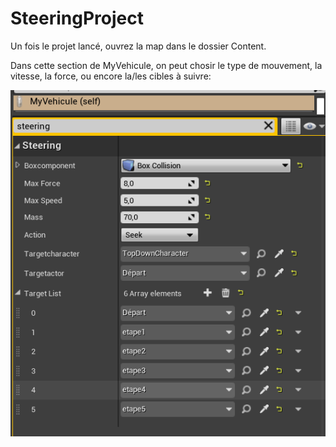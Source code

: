 # SteeringProject

Un fois le projet lancé, ouvrez la map dans le dossier Content.

Dans cette section de MyVehicule, on peut chosir le type de mouvement, la vitesse, la force, ou encore la/les cibles à suivre:

![alt text](https://github.com/PierreLouisBouchez/SteeringProject/blob/main/Capture.PNG?raw=true)
